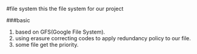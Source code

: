 #file system
this the file system for our project

###basic
1. based on GFS(Google File System).
2. using erasure correcting codes to apply redundancy policy to our file.
3. some file get the priority.

